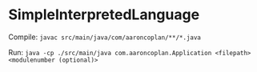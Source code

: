 # SimpleInterpretedLanguage

Compile: `javac src/main/java/com/aaroncoplan/**/*.java`

Run: `java -cp ./src/main/java com.aaroncoplan.Application <filepath> <modulenumber (optional)>`